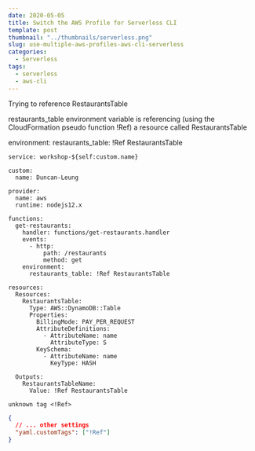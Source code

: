 ```yaml
---
date: 2020-05-05
title: Switch the AWS Profile for Serverless CLI
template: post
thumbnail: "../thumbnails/serverless.png"
slug: use-multiple-aws-profiles-aws-cli-serverless
categories:
  - Serverless
tags:
  - serverless
  - aws-cli
---
```


Trying to reference RestaurantsTable

restaurants_table environment variable is referencing (using the CloudFormation pseudo function !Ref) a resource called RestaurantsTable

environment:
restaurants_table: !Ref RestaurantsTable

```yml{18}
service: workshop-${self:custom.name}

custom:
  name: Duncan-Leung

provider:
  name: aws
  runtime: nodejs12.x

functions:
  get-restaurants:
    handler: functions/get-restaurants.handler
    events:
      - http:
          path: /restaurants
          method: get
    environment:
      restaurants_table: !Ref RestaurantsTable

resources:
  Resources:
    RestaurantsTable:
      Type: AWS::DynamoDB::Table
      Properties:
        BillingMode: PAY_PER_REQUEST
        AttributeDefinitions:
          - AttributeName: name
            AttributeType: S
        KeySchema:
          - AttributeName: name
            KeyType: HASH

  Outputs:
    RestaurantsTableName:
      Value: !Ref RestaurantsTable
```

```
unknown tag <!Ref>
```

```json
{
  // ... other settings
  "yaml.customTags": ["!Ref"]
}
```

